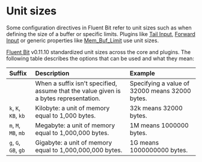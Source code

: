 # Unit sizes

Some configuration directives in Fluent Bit refer to unit sizes such as when defining the size of a buffer or specific limits. Plugins like [Tail Input](https://github.com/fluent/fluent-bit-docs/tree/5f926fd1330690179b8c1edab90d672699599ec7/administration/input/tail.md), [Forward Input](https://github.com/fluent/fluent-bit-docs/tree/5f926fd1330690179b8c1edab90d672699599ec7/administration/input/forward.md) or generic properties like [Mem\_Buf\_Limit](https://github.com/fluent/fluent-bit-docs/tree/5f926fd1330690179b8c1edab90d672699599ec7/administration/configuring-fluent-bit/backpressure.md) use unit sizes.

[Fluent Bit](http://fluentbit.io) v0.11.10 standardized unit sizes across the core and plugins. The following table describes the options that can be used and what they mean:

| Suffix | Description | Example |
| :--- | :--- | :--- |
|  | When a suffix isn't specified, assume that the value given is a bytes representation. | Specifying a value of 32000 means 32000 bytes. |
| `k`, `K`, `KB`, `kb` | Kilobyte: a unit of memory equal to 1,000 bytes. | 32k means 32000 bytes. |
| `m`, `M`, `MB`, `mb` | Megabyte: a unit of memory equal to 1,000,000 bytes. | 1M means 1000000 bytes. |
| `g`, `G`, `GB`, `gb` | Gigabyte: a unit of memory equal to 1,000,000,000 bytes. | 1G means 1000000000 bytes. |
